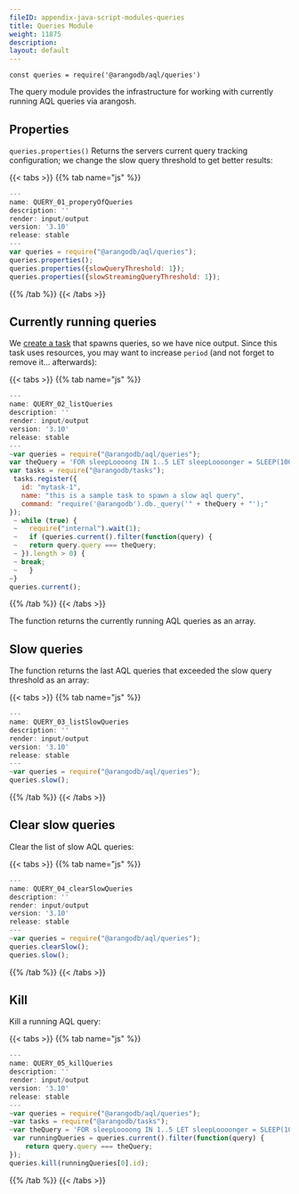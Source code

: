 ```yaml
---
fileID: appendix-java-script-modules-queries
title: Queries Module
weight: 11875
description: 
layout: default
---
```

`const queries = require('@arangodb/aql/queries')`

The query module provides the infrastructure for working with currently running AQL queries via arangosh.

## Properties

`queries.properties()` Returns the servers current query tracking configuration; we change the slow query threshold to get better results:


 {{< tabs >}}
{{% tab name="js" %}}
```js
---
name: QUERY_01_properyOfQueries
description: ''
render: input/output
version: '3.10'
release: stable
---
var queries = require("@arangodb/aql/queries");
queries.properties();
queries.properties({slowQueryThreshold: 1});
queries.properties({slowStreamingQueryThreshold: 1});
```
{{% /tab %}}
{{< /tabs >}}
 



## Currently running queries

We [create a task](appendix-java-script-modules-tasks) that spawns queries, so we have nice output. Since this task
uses resources, you may want to increase `period` (and not forget to remove it... afterwards):


 {{< tabs >}}
{{% tab name="js" %}}
```js
---
name: QUERY_02_listQueries
description: ''
render: input/output
version: '3.10'
release: stable
---
~var queries = require("@arangodb/aql/queries");
var theQuery = 'FOR sleepLoooong IN 1..5 LET sleepLoooonger = SLEEP(1000) RETURN sleepLoooong';
var tasks = require("@arangodb/tasks");
 tasks.register({
   id: "mytask-1",
   name: "this is a sample task to spawn a slow aql query",
   command: "require('@arangodb').db._query('" + theQuery + "');"
});
 ~ while (true) {
 ~   require("internal").wait(1);
 ~   if (queries.current().filter(function(query) {
 ~   return query.query === theQuery;
 ~ }).length > 0) {
 ~ break;
 ~   }
~}
queries.current();
```
{{% /tab %}}
{{< /tabs >}}
 

The function returns the currently running AQL queries as an array.

## Slow queries

The function returns the last AQL queries that exceeded the slow query threshold as an array:


 {{< tabs >}}
{{% tab name="js" %}}
```js
---
name: QUERY_03_listSlowQueries
description: ''
render: input/output
version: '3.10'
release: stable
---
~var queries = require("@arangodb/aql/queries");
queries.slow();
```
{{% /tab %}}
{{< /tabs >}}
 



## Clear slow queries

Clear the list of slow AQL queries:


 {{< tabs >}}
{{% tab name="js" %}}
```js
---
name: QUERY_04_clearSlowQueries
description: ''
render: input/output
version: '3.10'
release: stable
---
~var queries = require("@arangodb/aql/queries");
queries.clearSlow();
queries.slow();
```
{{% /tab %}}
{{< /tabs >}}
 



## Kill

Kill a running AQL query:


 {{< tabs >}}
{{% tab name="js" %}}
```js
---
name: QUERY_05_killQueries
description: ''
render: input/output
version: '3.10'
release: stable
---
~var queries = require("@arangodb/aql/queries");
~var tasks = require("@arangodb/tasks");
~var theQuery = 'FOR sleepLoooong IN 1..5 LET sleepLoooonger = SLEEP(1000) RETURN sleepLoooong';
 var runningQueries = queries.current().filter(function(query) {
    return query.query === theQuery;
});
queries.kill(runningQueries[0].id);
```
{{% /tab %}}
{{< /tabs >}}
 

